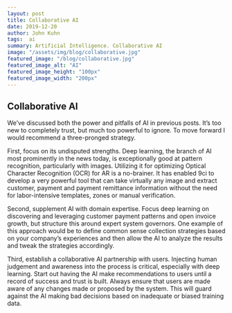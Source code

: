 ```yaml
---
layout: post
title: Collaborative AI 
date: 2019-12-20
author: John Kuhn
tags:  ai
summary: Artificial Intelligence. Collaborative AI 
image: "/assets/img/blog/collaborative.jpg"
featured_image: "/blog/collaborative.jpg"
featured_image_alt: "AI"
featured_image_height: "100px"
featured_image_width: "200px"
---
```



## Collaborative AI 

We’ve discussed both the power and pitfalls of AI in previous posts.  It’s too new to completely trust, but much too powerful to ignore.  To move forward I would recommend a three-pronged strategy. 

First, focus on its undisputed strengths.  Deep learning, the branch of AI most prominently in the news today, is exceptionally good at pattern recognition, particularly with images.  Utilizing it for optimizing Optical Character Recognition (OCR) for AR is a no-brainer.  It has enabled 9ci to develop a very powerful tool that can take virtually any image and extract customer, payment and payment remittance information without the need for labor-intensive templates, zones or manual verification.   

Second, supplement AI with domain expertise.  Focus deep learning on discovering and leveraging customer payment patterns and open invoice growth, but structure this around expert system governors.  One example of this approach would be to define common sense collection strategies based on your company’s experiences and then allow the AI to analyze the results and tweak the strategies accordingly. 

Third, establish a collaborative AI partnership with users.  Injecting human judgement and awareness into the process is critical, especially with deep learning.   Start out having the AI make recommendations to users until a record of success and trust is built.  Always ensure that users are made aware of any changes made or proposed by the system.  This will guard against the AI making bad decisions based on inadequate or biased training data. 